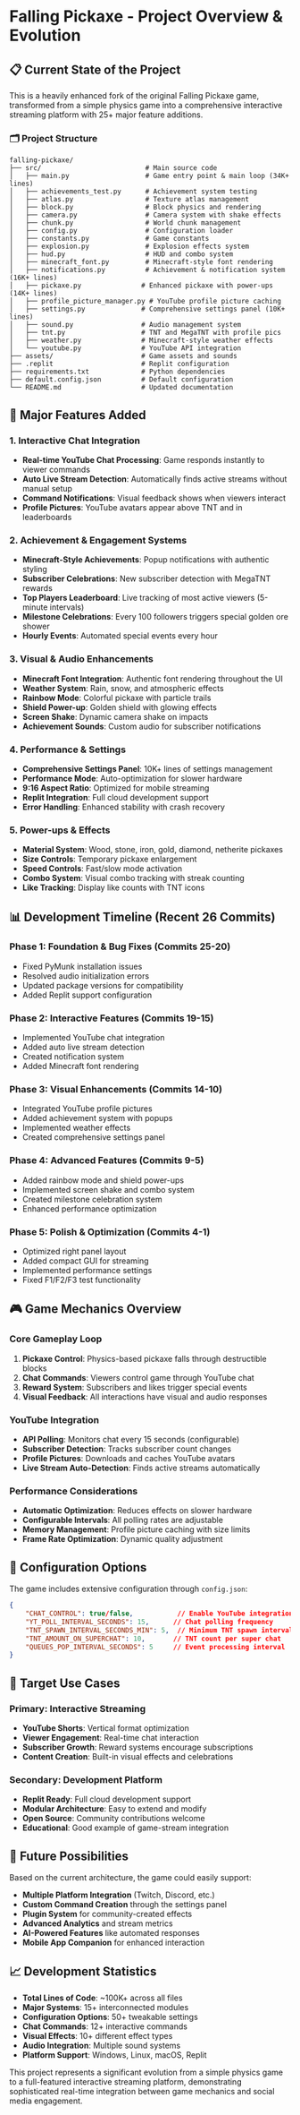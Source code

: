 # Falling Pickaxe - Project Overview & Evolution

## 📋 Current State of the Project

This is a heavily enhanced fork of the original Falling Pickaxe game, transformed from a simple physics game into a comprehensive interactive streaming platform with 25+ major feature additions.

### 🗂️ Project Structure

```
falling-pickaxe/
├── src/                          # Main source code
│   ├── main.py                   # Game entry point & main loop (34K+ lines)
│   ├── achievements_test.py      # Achievement system testing
│   ├── atlas.py                  # Texture atlas management
│   ├── block.py                  # Block physics and rendering
│   ├── camera.py                 # Camera system with shake effects
│   ├── chunk.py                  # World chunk management
│   ├── config.py                 # Configuration loader
│   ├── constants.py              # Game constants
│   ├── explosion.py              # Explosion effects system
│   ├── hud.py                    # HUD and combo system
│   ├── minecraft_font.py         # Minecraft-style font rendering
│   ├── notifications.py          # Achievement & notification system (16K+ lines)
│   ├── pickaxe.py               # Enhanced pickaxe with power-ups (14K+ lines)
│   ├── profile_picture_manager.py # YouTube profile picture caching
│   ├── settings.py              # Comprehensive settings panel (10K+ lines)
│   ├── sound.py                 # Audio management system
│   ├── tnt.py                   # TNT and MegaTNT with profile pics
│   ├── weather.py               # Minecraft-style weather effects
│   └── youtube.py               # YouTube API integration
├── assets/                      # Game assets and sounds
├── .replit                      # Replit configuration
├── requirements.txt             # Python dependencies
├── default.config.json          # Default configuration
└── README.md                    # Updated documentation
```

## 🚀 Major Features Added

### 1. Interactive Chat Integration
- **Real-time YouTube Chat Processing**: Game responds instantly to viewer commands
- **Auto Live Stream Detection**: Automatically finds active streams without manual setup
- **Command Notifications**: Visual feedback shows when viewers interact
- **Profile Pictures**: YouTube avatars appear above TNT and in leaderboards

### 2. Achievement & Engagement Systems
- **Minecraft-Style Achievements**: Popup notifications with authentic styling
- **Subscriber Celebrations**: New subscriber detection with MegaTNT rewards
- **Top Players Leaderboard**: Live tracking of most active viewers (5-minute intervals)
- **Milestone Celebrations**: Every 100 followers triggers special golden ore shower
- **Hourly Events**: Automated special events every hour

### 3. Visual & Audio Enhancements
- **Minecraft Font Integration**: Authentic font rendering throughout the UI
- **Weather System**: Rain, snow, and atmospheric effects
- **Rainbow Mode**: Colorful pickaxe with particle trails
- **Shield Power-up**: Golden shield with glowing effects
- **Screen Shake**: Dynamic camera shake on impacts
- **Achievement Sounds**: Custom audio for subscriber notifications

### 4. Performance & Settings
- **Comprehensive Settings Panel**: 10K+ lines of settings management
- **Performance Mode**: Auto-optimization for slower hardware
- **9:16 Aspect Ratio**: Optimized for mobile streaming
- **Replit Integration**: Full cloud development support
- **Error Handling**: Enhanced stability with crash recovery

### 5. Power-ups & Effects
- **Material System**: Wood, stone, iron, gold, diamond, netherite pickaxes
- **Size Controls**: Temporary pickaxe enlargement
- **Speed Controls**: Fast/slow mode activation
- **Combo System**: Visual combo tracking with streak counting
- **Like Tracking**: Display like counts with TNT icons

## 📊 Development Timeline (Recent 26 Commits)

### Phase 1: Foundation & Bug Fixes (Commits 25-20)
- Fixed PyMunk installation issues
- Resolved audio initialization errors
- Updated package versions for compatibility
- Added Replit support configuration

### Phase 2: Interactive Features (Commits 19-15)
- Implemented YouTube chat integration
- Added auto live stream detection
- Created notification system
- Added Minecraft font rendering

### Phase 3: Visual Enhancements (Commits 14-10)
- Integrated YouTube profile pictures
- Added achievement system with popups
- Implemented weather effects
- Created comprehensive settings panel

### Phase 4: Advanced Features (Commits 9-5)
- Added rainbow mode and shield power-ups
- Implemented screen shake and combo system
- Created milestone celebration system
- Enhanced performance optimization

### Phase 5: Polish & Optimization (Commits 4-1)
- Optimized right panel layout
- Added compact GUI for streaming
- Implemented performance settings
- Fixed F1/F2/F3 test functionality

## 🎮 Game Mechanics Overview

### Core Gameplay Loop
1. **Pickaxe Control**: Physics-based pickaxe falls through destructible blocks
2. **Chat Commands**: Viewers control game through YouTube chat
3. **Reward System**: Subscribers and likes trigger special events
4. **Visual Feedback**: All interactions have visual and audio responses

### YouTube Integration
- **API Polling**: Monitors chat every 15 seconds (configurable)
- **Subscriber Detection**: Tracks subscriber count changes
- **Profile Pictures**: Downloads and caches YouTube avatars
- **Live Stream Auto-Detection**: Finds active streams automatically

### Performance Considerations
- **Automatic Optimization**: Reduces effects on slower hardware
- **Configurable Intervals**: All polling rates are adjustable
- **Memory Management**: Profile picture caching with size limits
- **Frame Rate Optimization**: Dynamic quality adjustment

## 🔧 Configuration Options

The game includes extensive configuration through `config.json`:

```json
{
    "CHAT_CONTROL": true/false,           // Enable YouTube integration
    "YT_POLL_INTERVAL_SECONDS": 15,      // Chat polling frequency  
    "TNT_SPAWN_INTERVAL_SECONDS_MIN": 5,  // Minimum TNT spawn interval
    "TNT_AMOUNT_ON_SUPERCHAT": 10,       // TNT count per super chat
    "QUEUES_POP_INTERVAL_SECONDS": 5     // Event processing interval
}
```

## 🎯 Target Use Cases

### Primary: Interactive Streaming
- **YouTube Shorts**: Vertical format optimization
- **Viewer Engagement**: Real-time chat interaction
- **Subscriber Growth**: Reward systems encourage subscriptions
- **Content Creation**: Built-in visual effects and celebrations

### Secondary: Development Platform
- **Replit Ready**: Full cloud development support
- **Modular Architecture**: Easy to extend and modify
- **Open Source**: Community contributions welcome
- **Educational**: Good example of game-stream integration

## 🔮 Future Possibilities

Based on the current architecture, the game could easily support:
- **Multiple Platform Integration** (Twitch, Discord, etc.)
- **Custom Command Creation** through the settings panel
- **Plugin System** for community-created effects  
- **Advanced Analytics** and stream metrics
- **AI-Powered Features** like automated responses
- **Mobile App Companion** for enhanced interaction

## 📈 Development Statistics

- **Total Lines of Code**: ~100K+ across all files
- **Major Systems**: 15+ interconnected modules
- **Configuration Options**: 50+ tweakable settings
- **Chat Commands**: 12+ interactive commands
- **Visual Effects**: 10+ different effect types
- **Audio Integration**: Multiple sound systems
- **Platform Support**: Windows, Linux, macOS, Replit

This project represents a significant evolution from a simple physics game to a full-featured interactive streaming platform, demonstrating sophisticated real-time integration between game mechanics and social media engagement.